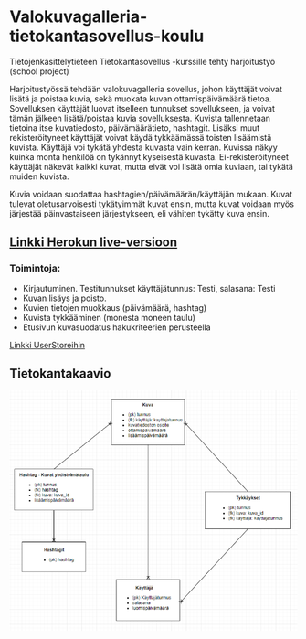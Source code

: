 # Valokuvagalleria-tietokantasovellus-koulu
Tietojenkäsittelytieteen Tietokantasovellus -kurssille tehty harjoitustyö (school project)

Harjoitustyössä tehdään valokuvagalleria sovellus, johon käyttäjät voivat lisätä ja poistaa kuvia, sekä muokata kuvan ottamispäivämäärä tietoa. Sovelluksen käyttäjät luovat itselleen tunnukset sovellukseen, ja voivat tämän jälkeen lisätä/poistaa kuvia sovelluksesta. Kuvista tallennetaan tietoina itse kuvatiedosto, päivämäärätieto, hashtagit. Lisäksi muut rekisteröityneet käyttäjät voivat käydä tykkäämässä toisten lisäämistä kuvista. Käyttäjä voi tykätä yhdesta kuvasta vain kerran. Kuvissa näkyy kuinka monta henkilöä on tykännyt kyseisestä kuvasta. Ei-rekisteröityneet käyttäjät näkevät kaikki kuvat, mutta eivät voi lisätä omia kuviaan, tai tykätä muiden kuvista. 

Kuvia voidaan suodattaa hashtagien/päivämäärän/käyttäjän mukaan. Kuvat tulevat oletusarvoisesti tykätyimmät kuvat ensin, mutta kuvat voidaan myös järjestää päinvastaiseen järjestykseen, eli vähiten tykätty kuva ensin.

## [Linkki Herokun live-versioon](https://tietokanta-harjoitustyo.herokuapp.com/)

### Toimintoja:
- Kirjautuminen. Testitunnukset käyttäjätunnus: Testi, salasana: Testi
- Kuvan lisäys ja poisto. 
- Kuvien tietojen muokkaus (päivämäärä, hashtag)
- Kuvista tykkääminen (monesta moneen taulu)
- Etusivun kuvasuodatus hakukriteerien perusteella

[Linkki UserStoreihin](documentation/UserStories.md)



## Tietokantakaavio

![alt text](documentation/tietokanta.PNG)
